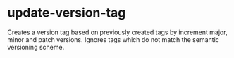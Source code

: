 # update-version-tag
Creates a version tag based on previously created tags by increment major, minor and patch versions. 
Ignores tags which do not match the semantic versioning scheme.
